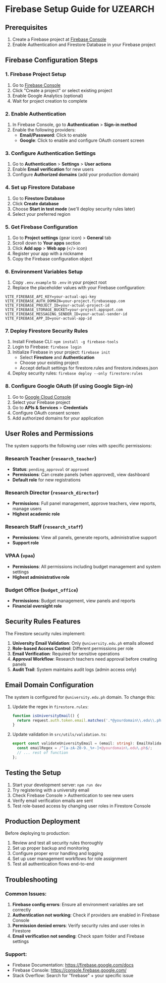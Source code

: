 # Firebase Setup Guide for UZEARCH

## Prerequisites

1. Create a Firebase project at [Firebase Console](https://console.firebase.google.com/)
2. Enable Authentication and Firestore Database in your Firebase project

## Firebase Configuration Steps

### 1. Firebase Project Setup

1. Go to [Firebase Console](https://console.firebase.google.com/)
2. Click "Create a project" or select existing project
3. Enable Google Analytics (optional)
4. Wait for project creation to complete

### 2. Enable Authentication

1. In Firebase Console, go to **Authentication** > **Sign-in method**
2. Enable the following providers:
   - **Email/Password**: Click to enable
   - **Google**: Click to enable and configure OAuth consent screen

### 3. Configure Authentication Settings

1. Go to **Authentication** > **Settings** > **User actions**
2. Enable **Email verification** for new users
3. Configure **Authorized domains** (add your production domain)

### 4. Set up Firestore Database

1. Go to **Firestore Database**
2. Click **Create database**
3. Choose **Start in test mode** (we'll deploy security rules later)
4. Select your preferred region

### 5. Get Firebase Configuration

1. Go to **Project settings** (gear icon) > **General** tab
2. Scroll down to **Your apps** section
3. Click **Add app** > **Web app** (</> icon)
4. Register your app with a nickname
5. Copy the Firebase configuration object

### 6. Environment Variables Setup

1. Copy `.env.example` to `.env` in your project root
2. Replace the placeholder values with your Firebase configuration:

```env
VITE_FIREBASE_API_KEY=your-actual-api-key
VITE_FIREBASE_AUTH_DOMAIN=your-project.firebaseapp.com
VITE_FIREBASE_PROJECT_ID=your-actual-project-id
VITE_FIREBASE_STORAGE_BUCKET=your-project.appspot.com
VITE_FIREBASE_MESSAGING_SENDER_ID=your-actual-sender-id
VITE_FIREBASE_APP_ID=your-actual-app-id
```

### 7. Deploy Firestore Security Rules

1. Install Firebase CLI: `npm install -g firebase-tools`
2. Login to Firebase: `firebase login`
3. Initialize Firebase in your project: `firebase init`
   - Select **Firestore** and **Authentication**
   - Choose your existing project
   - Accept default settings for firestore.rules and firestore.indexes.json
4. Deploy security rules: `firebase deploy --only firestore:rules`

### 8. Configure Google OAuth (if using Google Sign-in)

1. Go to [Google Cloud Console](https://console.cloud.google.com/)
2. Select your Firebase project
3. Go to **APIs & Services** > **Credentials**
4. Configure OAuth consent screen
5. Add authorized domains for your application

## User Roles and Permissions

The system supports the following user roles with specific permissions:

### Research Teacher (`research_teacher`)
- **Status**: `pending_approval` or `approved`
- **Permissions**: Can create panels (when approved), view dashboard
- **Default role** for new registrations

### Research Director (`research_director`)
- **Permissions**: Full panel management, approve teachers, view reports, manage users
- **Highest academic role**

### Research Staff (`research_staff`)
- **Permissions**: View all panels, generate reports, administrative support
- **Support role**

### VPAA (`vpaa`)
- **Permissions**: All permissions including budget management and system settings
- **Highest administrative role**

### Budget Office (`budget_office`)
- **Permissions**: Budget management, view panels and reports
- **Financial oversight role**

## Security Rules Features

The Firestore security rules implement:

1. **University Email Validation**: Only `@university.edu.ph` emails allowed
2. **Role-based Access Control**: Different permissions per role
3. **Email Verification**: Required for sensitive operations
4. **Approval Workflow**: Research teachers need approval before creating panels
5. **Audit Trail**: System maintains audit logs (admin access only)

## Email Domain Configuration

The system is configured for `@university.edu.ph` domain. To change this:

1. Update the regex in `firestore.rules`:
   ```javascript
   function isUniversityEmail() {
     return request.auth.token.email.matches('.*@yourdomain\\.edu\\.ph$');
   }
   ```

2. Update validation in `src/utils/validation.ts`:
   ```typescript
   export const validateUniversityEmail = (email: string): EmailValidation => {
     const emailRegex = /^[a-zA-Z0-9._%+-]+@yourdomain\.edu\.ph$/;
     // ... rest of function
   };
   ```

## Testing the Setup

1. Start your development server: `npm run dev`
2. Try registering with a university email
3. Check Firebase Console > Authentication to see new users
4. Verify email verification emails are sent
5. Test role-based access by changing user roles in Firestore Console

## Production Deployment

Before deploying to production:

1. Review and test all security rules thoroughly
2. Set up proper backup and monitoring
3. Configure proper error handling and logging
4. Set up user management workflows for role assignment
5. Test all authentication flows end-to-end

## Troubleshooting

### Common Issues:

1. **Firebase config errors**: Ensure all environment variables are set correctly
2. **Authentication not working**: Check if providers are enabled in Firebase Console
3. **Permission denied errors**: Verify security rules and user roles in Firestore
4. **Email verification not sending**: Check spam folder and Firebase settings

### Support:

- Firebase Documentation: https://firebase.google.com/docs
- Firebase Console: https://console.firebase.google.com/
- Stack Overflow: Search for "firebase" + your specific issue